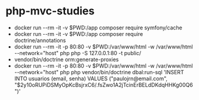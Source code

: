 # php-mvc-studies

* docker run --rm -it -v $PWD:/app composer require symfony/cache
* docker run --rm -it -v $PWD:/app composer require doctrine/annotations
* docker run --rm -it -p 80:80 -v $PWD:/var/www/html -w /var/www/html --network="host" php php -S 127.0.0.1:80 -t public/
* vendor/bin/doctrine orm:generate-proxies
* docker run --rm -it -p 80:80 -v $PWD:/var/www/html -w /var/www/html --network="host" php php vendor/bin/doctrine dbal:run-sql 'INSERT INTO usuarios (email, senha)
 VALUES ("paulojrn@email.com", "$2y$10$oRUPiDSMyOpKcBsjrxC6/.fsZwo1A2jTcinErBELdDKdqHHKg00Q6")'